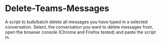 # Delete-Teams-Messages
A script to bulk/batch delete all messages you have typed in a selected conversation.
Select, the conversation you want to delete messages from, open the browser console (Chrome and Firefox tested) and paste the script in.
